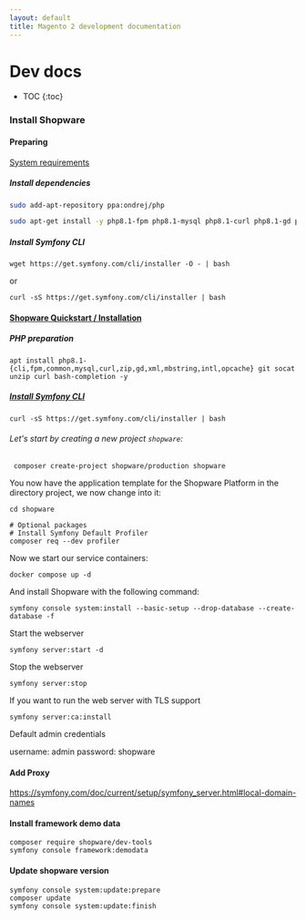```yaml
---
layout: default
title: Magento 2 development documentation
---
```


# Dev docs

* TOC
{:toc}

### Install Shopware


#### Preparing

[System requirements](https://developer.shopware.com/docs/guides/installation/overview#environment)

##### Install dependencies

```bash
sudo add-apt-repository ppa:ondrej/php

sudo apt-get install -y php8.1-fpm php8.1-mysql php8.1-curl php8.1-gd php8.1-xml php8.1-zip php8.1-opcache php8.1-mbstring php8.1-intl php8.1-cli
```
##### Install Symfony CLI
```
wget https://get.symfony.com/cli/installer -O - | bash
```

or

```
curl -sS https://get.symfony.com/cli/installer | bash
```


#### [Shopware Quickstart / Installation](https://github.com/shopware/platform#quickstart--installation)

##### PHP preparation

```
apt install php8.1-{cli,fpm,common,mysql,curl,zip,gd,xml,mbstring,intl,opcache} git socat unzip curl bash-completion -y
```

##### [Install Symfony CLI](https://symfony.com/download)

```
curl -sS https://get.symfony.com/cli/installer | bash
```


###### Let's start by creating a new project `shopware`:

```
 composer create-project shopware/production shopware
```

You now have the application template for the Shopware Platform in the directory project, we now change into it:

```
cd shopware
```

```
# Optional packages
# Install Symfony Default Profiler
composer req --dev profiler
```

Now we start our service containers:

```
docker compose up -d
```

And install Shopware with the following command:

```
symfony console system:install --basic-setup --drop-database --create-database -f
```

Start the webserver

```
symfony server:start -d
```

Stop the webserver

```
symfony server:stop
```

If you want to run the web server with TLS support

```
symfony server:ca:install
```

Default admin credentials

username: admin
password: shopware

#### Add Proxy

https://symfony.com/doc/current/setup/symfony_server.html#local-domain-names

#### Install framework demo data

```
composer require shopware/dev-tools
symfony console framework:demodata
```

#### Update shopware version

 ```
 symfony console system:update:prepare
 composer update
 symfony console system:update:finish
 ```